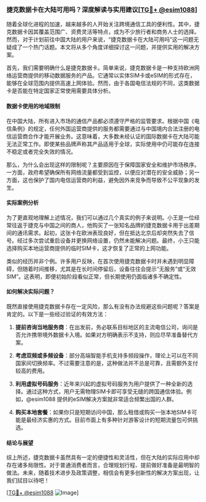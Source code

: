 ### 捷克数据卡在大陆可用吗？深度解读与实用建议[[TG💪+ @esim1088](https://t.me/s/esim1088)]

随着全球化进程的加速，越来越多的人开始关注跨境通信工具的便利性。其中，捷克数据卡因其覆盖范围广、资费灵活等特点，成为不少旅行者和商务人士的选择。然而，对于计划前往中国大陆的用户来说，“捷克数据卡在大陆可用吗”这一问题无疑成了一个热门话题。本文将从多个角度详细探讨这一问题，并提供实用的解决方案。

首先，我们需要明确什么是捷克数据卡。简单来说，捷克数据卡是一种支持欧洲网络运营商提供的移动数据服务的产品。它通常以实体SIM卡或eSIM的形式存在，能够在全球范围内提供高速上网体验。然而，由于各国电信法规的不同，这类数据卡是否能在特定国家正常使用需要具体分析。

#### 数据卡使用的地域限制

在中国大陆，所有进入市场的通信产品都必须遵守严格的监管要求。根据中国《电信条例》的规定，任何外国运营商提供的服务都需要通过与中国境内合法注册的电信运营商合作才能开展业务。这意味着，大多数未经认证的国际数据卡在大陆可能无法正常工作。即使某些品牌声称其产品适用于全球，实际使用中仍可能存在连接不稳定或者完全失效的情况。

那么，为什么会出现这样的限制呢？主要原因在于保障国家安全和维护市场秩序。一方面，政府希望确保所有网络流量都受到监控，以便应对潜在的安全威胁；另一方面，这也保护了国内电信运营商的利益，避免因外来竞争而导致不公平现象的发生。

#### 实际案例分析

为了更直观地理解上述情况，我们可以通过几个真实的例子来说明。小王是一位经常往返于捷克与中国之间的商人，他购买了一张知名品牌的捷克数据卡用于出差期间的通讯需求。起初，这张卡在欧洲表现良好，但在抵达北京后却突然失去了信号。经过多次尝试重启设备并更换网络设置，仍然未能解决问题。最终，小王只能选择购买本地运营商提供的临时SIM卡，这才恢复了正常的上网功能。

类似的经历并非个例。许多用户反映，在首次使用捷克数据卡时并未遇到明显障碍，但随着时间推移，尤其是在长时间停留后，设备往往会提示“无服务”或“无效SIM”。这表明，即便初始阶段看似正常，但长期使用仍面临诸多不确定性。

#### 如何解决实际问题？

既然直接使用捷克数据卡存在一定风险，那么有没有办法规避这些问题呢？答案是肯定的。以下是一些经过验证的有效方法：

1. **提前咨询当地服务商**：在出发前，务必联系目标地区的主流电信公司，询问是否允许携带境外数据卡入境。如果对方明确表示不支持，则应尽早准备替代方案。
   
2. **考虑双频或多频设备**：部分高端智能手机支持多频段操作，理论上可以在不同国家间切换频率。不过需要注意的是，这种做法并不总是可靠，且需额外支付较高的费用。

3. **利用虚拟号码服务**：近年来兴起的虚拟号码服务为用户提供了一种全新的选择。通过这种方式，用户无需物理SIM卡即可享受无缝的跨国通信体验。例如，@esim1088 提供的eSIM解决方案就非常适合频繁出国的人群。

4. **购买本地套餐**：如果你只是短期访问中国，那么租借或购买一张本地SIM卡可能是最经济实惠的方式。目前市面上有多种针对游客设计的短期流量包可供挑选。

#### 结论与展望

综上所述，捷克数据卡虽然具有一定的便捷性和灵活性，但在大陆的实际应用中却存在诸多局限性。对于普通消费者而言，合理规划行程、提前做好准备是最明智的做法。未来，随着技术进步及政策调整，相信会有更多创新性的解决方案出现，让我们拭目以待吧！

[[TG💪+ @esim1088](https://t.me/s/esim1088) ![Image](https://i.postimg.cc/4NQfJmqS/Snipaste-2025-05-13-00-14-12.png)]